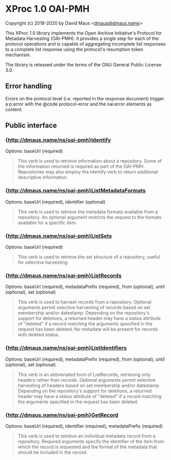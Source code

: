 # XProc 1.0 OAI-PMH

Copyright (c) 2018-2020 by David Maus &lt;dmaus@dmaus.name&gt;

This XProc 1.0 library implements the Open Archive Initiative's Protocol for Metadata Harvesting (OAI-PMH). It provides
a single step for each of the protocol operations and is capable of aggregating incomplete list responses to a complete
list response using the protocol's resumption token mechanism.

The library is released under the terms of the GNU General Public License 3.0.

## Error handling

Errors on the protocol level (i.e. reported in the response document) trigger a p:error with the @code protocol-error
and the oai:error elements as content.

## Public interface

### {http://dmaus.name/ns/oai-pmh}Identify

Options: baseUrl (required)

> This verb is used to retrieve information about a repository. Some of the information returned is required as part of
> the OAI-PMH. Repositories may also employ the Identify verb to return additional descriptive information.

### {http://dmaus.name/ns/oai-pmh}ListMetadataFormats

Options: baseUrl (required), identifier (optional)

> This verb is used to retrieve the metadata formats available from a repository. An optional argument restricts the
> request to the formats available for a specific item.

### {http://dmaus.name/ns/oai-pmh}ListSets

Options: baseUrl (required)

> This verb is used to retrieve the set structure of a repository, useful for selective harvesting.

### {http://dmaus.name/ns/oai-pmh}ListRecords

Options: baseUrl (required), metadataPrefix (required), from (optional), until (optional), set (optional)

> This verb is used to harvest records from a repository. Optional arguments permit selective harvesting of records
> based on set membership and/or datestamp. Depending on the repository's support for deletions, a returned header may
> have a status attribute of "deleted" if a record matching the arguments specified in the request has been deleted. No
> metadata will be present for records with deleted status.

### {http://dmaus.name/ns/oai-pmh}ListIdentifiers

Options: baseUrl (required), metadataPrefix (required), from (optional), until (optional), set (optional)

> This verb is an abbreviated form of ListRecords, retrieving only headers rather than records. Optional arguments
> permit selective harvesting of headers based on set membership and/or datestamp. Depending on the repository's support
> for deletions, a returned header may have a status attribute of "deleted" if a record matching the arguments specified
> in the request has been deleted.

### {http://dmaus.name/ns/oai-pmh}GetRecord

Options: baseUrl (required), identifier (required), metadataPrefix (required)

> This verb is used to retrieve an individual metadata record from a repository. Required arguments specify the
> identifier of the item from which the record is requested and the format of the metadata that should be included in
> the record.
